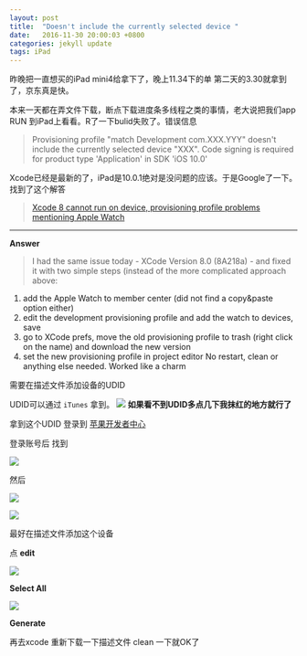 ```yaml
---
layout: post
title:  "Doesn't include the currently selected device "
date:   2016-11-30 20:00:03 +0800
categories: jekyll update
tags: iPad
---
```


昨晚把一直想买的iPad mini4给拿下了，晚上11.34下的单 第二天的3.30就拿到了，京东真是快。

本来一天都在弄文件下载，断点下载进度条多线程之类的事情，老大说把我们app RUN 到iPad上看看。R了一下bulid失败了。错误信息

> Provisioning profile "match Development com.XXX.YYY" doesn't include the currently selected device "XXX".
> Code signing is required for product type 'Application' in SDK 'iOS 10.0'

Xcode已经是最新的了，iPad是10.0.1绝对是没问题的应该。于是Google了一下。找到了这个解答

>[Xcode 8 cannot run on device, provisioning profile problems mentioning Apple Watch](http://stackoverflow.com/questions/39426287/xcode-8-cannot-run-on-device-provisioning-profile-problems-mentioning-apple-wat)

---

**Answer**


>I had the same issue today - XCode Version 8.0 (8A218a) - and fixed it with two simple steps (instead of the more complicated approach above:
>
1. add the Apple Watch to member center (did not find a copy&paste option either)
2. edit the development provisioning profile and add the watch to devices, save
3. go to XCode prefs, move the old provisioning profile to trash (right click on the name) and download the new version
4. set the new provisioning profile in project editor
No restart, clean or anything else needed. Worked like a charm

需要在描述文件添加设备的UDID

UDID可以通过 ```iTunes``` 拿到。
![](http://lxc.xiaocblog.com/QQ20161130-0@2x.png)
**如果看不到UDID多点几下我抹红的地方就行了**

拿到这个UDID 登录到 [苹果开发者中心](https://developer.apple.com)

登录账号后 找到

![](http://lxc.xiaocblog.com/QQ20161130-2@2x.png)

然后

![](http://lxc.xiaocblog.com/QQ20161130-3@2x.png)

![](http://lxc.xiaocblog.com/QQ20161130-4@2x.png)

最好在描述文件添加这个设备

点 **edit**

![](http://lxc.xiaocblog.com/QQ20161130-1@2x.png)

**Select All**

![](http://lxc.xiaocblog.com/QQ20161130-5@2x.png)

**Generate**

再去xcode 重新下载一下描述文件 clean 一下就OK了




